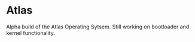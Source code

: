 # Atlas
Alpha build of the Atlas Operating Sytsem. Still working on bootloader and kernel functionality.
